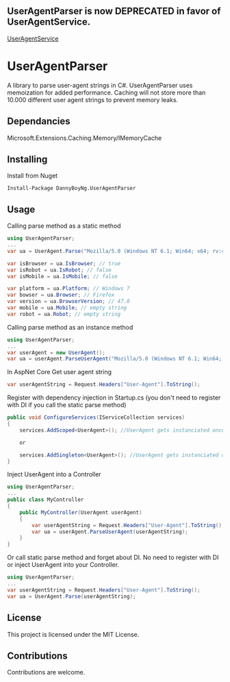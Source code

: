 ## UserAgentParser is now DEPRECATED in favor of UserAgentService. 
[UserAgentService](https://github.com/DannyBoyNg/UserAgentService)  

# UserAgentParser

A library to parse user-agent strings in C#. UserAgentParser uses memoization for added performance. Caching will not store more than 10.000 different user agent strings to prevent memory leaks.

## Dependancies

Microsoft.Extensions.Caching.Memory/IMemoryCache

## Installing

Install from Nuget
```
Install-Package DannyBoyNg.UserAgentParser
```

## Usage

Calling parse method as a static method

```csharp
using UserAgentParser;
...
var ua = UserAgent.Parse("Mozilla/5.0 (Windows NT 6.1; Win64; x64; rv:47.0) Gecko/20100101 Firefox/47.0");

var isBrowser = ua.IsBrowser; // true
var isRobot = ua.IsRobot; // false
var isMobile = ua.IsMobile; // false

var platform = ua.Platform; // Windows 7
var bowser = ua.Browser; // Firefox
var version = ua.BrowserVersion; // 47.0
var mobile = ua.Mobile; // empty string
var robot = ua.Robot; // empty string
```

Calling parse method as an instance method

```csharp
using UserAgentParser;
...
var userAgent = new UserAgent();
var ua = userAgent.ParseUserAgent("Mozilla/5.0 (Windows NT 6.1; Win64; x64; rv:47.0) Gecko/20100101 Firefox/47.0");
```

In AspNet Core
Get user agent string
```csharp
var userAgentString = Request.Headers["User-Agent"].ToString();
```

Register with dependency injection in Startup.cs (you don't need to register with DI if you call the static parse method)
```csharp
public void ConfigureServices(IServiceCollection services)
{
    services.AddScoped<UserAgent>(); //UserAgent gets instanciated once for every request

    or

    services.AddSingleton<UserAgent>(); //UserAgent gets instanciated once until server restarts
}
```

Inject UserAgent into a Controller
```csharp
using UserAgentParser;
...
public class MyController
{
    public MyController(UserAgent userAgent)
    {
        var userAgentString = Request.Headers["User-Agent"].ToString();
        var ua = userAgent.ParseUserAgent(userAgentString);
    }
}
```

Or call static parse method and forget about DI. No need to register with DI or inject UserAgent into your Controller.
```csharp
using UserAgentParser;
...
var userAgentString = Request.Headers["User-Agent"].ToString();
var ua = UserAgent.Parse(userAgentString);
```

## License

This project is licensed under the MIT License.

## Contributions

Contributions are welcome.
